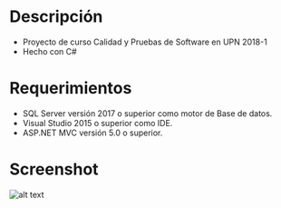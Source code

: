 # Descripción
- Proyecto de curso Calidad y Pruebas de Software en UPN 2018-1
- Hecho con C#

# Requerimientos
* SQL Server versión 2017 o superior como motor de Base de datos.
* Visual Studio 2015 o superior como IDE.
* ASP.NET MVC versión 5.0 o superior.

# Screenshot
![alt text](https://i.imgur.com/p6FSZqJ.jpg "Pantalla Login")
